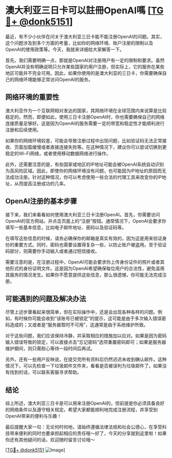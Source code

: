 # 澳大利亚三日卡可以註冊OpenAI嗎 [[TG💪+ @donk5151](https://t.me/s/donk5151)]

最近，有不少小伙伴在问关于澳大利亚三日卡能不能注册OpenAI的问题。其实，这个问题涉及到多个方面的考量，比如你的网络环境、账户注册的限制以及OpenAI的使用政策等。今天，我就来详细给大家解答一下。

首先，我们需要明确一点，那就是OpenAI对注册用户有一定的限制和要求。虽然OpenAI并没有明确说明只允许某些国家的用户注册，但实际上，它的服务在某些地区可能并不完全可用。因此，如果你使用的是澳大利亚的三日卡，你需要确保自己的网络环境能够正常访问OpenAI的服务。

## 网络环境的重要性

澳大利亚作为一个互联网相对发达的国家，其网络环境在全球范围内来说算是比较稳定的。然而，即便如此，使用三日卡注册OpenAI时，你也需要确保自己的网络连接质量足够好。这是因为OpenAI的服务需要一定的带宽和稳定性才能顺利进行注册和后续使用。

如果你的网络环境较差，可能会导致注册过程中出现问题，比如验证码无法正常接收、页面加载缓慢或者直接连接失败等。在这种情况下，建议你可以尝试切换到更稳定的Wi-Fi网络，或者使用移动数据网络进行操作。

此外，还需要注意的是，有些国家或地区的IP地址可能会被OpenAI系统自动识别为高风险区域。因此，即使你的网络环境没有问题，也可能因为IP地址的原因而无法成功注册。针对这种情况，你可以考虑使用一些合法的代理工具来改变你的IP地址，从而提高注册成功的几率。

## OpenAI注册的基本步骤

接下来，我们来看看如何使用澳大利亚三日卡注册OpenAI。首先，你需要访问OpenAI的官方网站，并点击页面上的“注册”按钮。通常情况下，OpenAI会要求你填写一些基本信息，比如电子邮件地址、密码以及验证码等。

在填写这些信息的时候，请务必确保你的邮箱是真实有效的，因为这是用来验证身份的重要方式。同时，密码也需要设置得复杂一些，以防止账户被盗用。至于验证码部分，则需要你手动输入或者通过短信接收。

需要注意的是，在注册过程中，OpenAI可能会要求你上传身份证件的照片或者其他形式的身份证明文件。这是因为OpenAI希望确保每位用户的合法性，避免滥用其服务的情况发生。如果你不愿意提供这些信息，那么很遗憾，你可能无法完成注册。

## 可能遇到的问题及解决办法

尽管上述步骤看起来很简单，但在实际操作中，还是会出现各种各样的问题。例如，有时候你可能会收到“该账号已被锁定”的提示，这可能是由于多次输入错误密码造成的；又或者是“服务器暂时不可用”，这通常是由于系统维护所致。

对于这些问题，我们应该保持冷静，并采取相应的措施加以应对。如果是因为密码输入错误导致的锁定，可以直接点击“忘记密码”选项重置密码即可；如果是服务器维护期间，则只需耐心等待一段时间后再试。

另外，还有一些用户反映说，在提交完所有资料后仍然迟迟未收到确认邮件。这种情况下，可以先检查一下垃圾邮件文件夹，看看是否被误判为垃圾邮件了。如果没有找到的话，可以联系客服寻求帮助。

## 结论

综上所述，澳大利亚三日卡是可以用来注册OpenAI的，但前提是你必须具备良好的网络条件以及遵守相关规定。希望大家都能顺利地完成注册流程，并享受到OpenAI带来的便利与乐趣！

最后提醒大家一句：无论何时何地，请始终遵循法律法规和社会公德心，在享受科技带来便利的同时也要承担起相应的责任哦～好了，今天的分享就到这里啦！如果你还有其他疑问的话，欢迎随时留言讨论哦～

[[TG💪+ @donk5151](https://t.me/s/donk5151) ![Image](https://i.postimg.cc/rwNCRYN7/Snipaste-2025-04-30-17-27-05.png)]